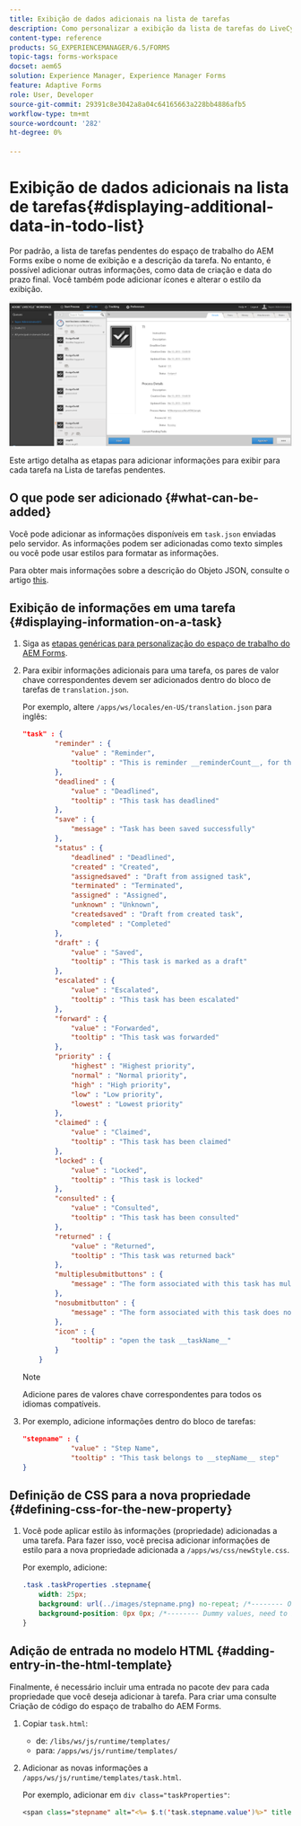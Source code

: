 ```yaml
---
title: Exibição de dados adicionais na lista de tarefas
description: Como personalizar a exibição da lista de tarefas do LiveCycle AEM Forms workspace para mostrar mais informações além do padrão.
content-type: reference
products: SG_EXPERIENCEMANAGER/6.5/FORMS
topic-tags: forms-workspace
docset: aem65
solution: Experience Manager, Experience Manager Forms
feature: Adaptive Forms
role: User, Developer
source-git-commit: 29391c8e3042a8a04c64165663a228bb4886afb5
workflow-type: tm+mt
source-wordcount: '282'
ht-degree: 0%

---
```


# Exibição de dados adicionais na lista de tarefas{#displaying-additional-data-in-todo-list}

Por padrão, a lista de tarefas pendentes do espaço de trabalho do AEM Forms exibe o nome de exibição e a descrição da tarefa. No entanto, é possível adicionar outras informações, como data de criação e data do prazo final. Você também pode adicionar ícones e alterar o estilo da exibição.

![Uma olhada na guia Tarefas Pendentes do HTML Workspace mostrando a configuração padrão](assets/html-todo-list.png)

Este artigo detalha as etapas para adicionar informações para exibir para cada tarefa na Lista de tarefas pendentes.

## O que pode ser adicionado {#what-can-be-added}

Você pode adicionar as informações disponíveis em `task.json` enviadas pelo servidor. As informações podem ser adicionadas como texto simples ou você pode usar estilos para formatar as informações.

Para obter mais informações sobre a descrição do Objeto JSON, consulte o artigo [this](/help/forms/using/html-workspace-json-object-description.md).

## Exibição de informações em uma tarefa {#displaying-information-on-a-task}

1. Siga as [etapas genéricas para personalização do espaço de trabalho do AEM Forms](../../forms/using/generic-steps-html-workspace-customization.md).
1. Para exibir informações adicionais para uma tarefa, os pares de valor chave correspondentes devem ser adicionados dentro do bloco de tarefas de `translation.json`.

   Por exemplo, altere `/apps/ws/locales/en-US/translation.json` para inglês:

   ```json
   "task" : {
           "reminder" : {
               "value" : "Reminder",
               "tooltip" : "This is reminder __reminderCount__, for this task."
           },
           "deadlined" : {
               "value" : "Deadlined",
               "tooltip" : "This task has deadlined"
           },
           "save" : {
               "message" : "Task has been saved successfully"
           },
           "status" : {
               "deadlined" : "Deadlined",
               "created" : "Created",
               "assignedsaved" : "Draft from assigned task",
               "terminated" : "Terminated",
               "assigned" : "Assigned",
               "unknown" : "Unknown",
               "createdsaved" : "Draft from created task",
               "completed" : "Completed"
           },
           "draft" : {
               "value" : "Saved",
               "tooltip" : "This task is marked as a draft"
           },
           "escalated" : {
               "value" : "Escalated",
               "tooltip" : "This task has been escalated"
           },
           "forward" : {
               "value" : "Forwarded",
               "tooltip" : "This task was forwarded"
           },
           "priority" : {
               "highest" : "Highest priority",
               "normal" : "Normal priority",
               "high" : "High priority",
               "low" : "Low priority",
               "lowest" : "Lowest priority"
           },
           "claimed" : {
               "value" : "Claimed",
               "tooltip" : "This task has been claimed"
           },
           "locked" : {
               "value" : "Locked",
               "tooltip" : "This task is locked"
           },
           "consulted" : {
               "value" : "Consulted",
               "tooltip" : "This task has been consulted"
           },
           "returned" : {
               "value" : "Returned",
               "tooltip" : "This task was returned back"
           },
           "multiplesubmitbuttons" : {
               "message" : "The form associated with this task has multiple submit buttons so the Workspace Complete button will be disabled. Click the appropriate button on the form to submit it."
           },
           "nosubmitbutton" : {
               "message" : "The form associated with this task does not appear to have submit buttons. You may need to upgrade your Adobe Reader version to 9.1 or greater and enable the Reader Submit option in your process."
           },
           "icon" : {
               "tooltip" : "open the task __taskName__"
           }
       }
   ```

   >[!NOTE]
   >
   >Adicione pares de valores chave correspondentes para todos os idiomas compatíveis.

1. Por exemplo, adicione informações dentro do bloco de tarefas:

   ```json
   "stepname" : {
               "value" : "Step Name",
               "tooltip" : "This task belongs to __stepName__ step"
   }
   ```

## Definição de CSS para a nova propriedade {#defining-css-for-the-new-property}

1. Você pode aplicar estilo às informações (propriedade) adicionadas a uma tarefa. Para fazer isso, você precisa adicionar informações de estilo para a nova propriedade adicionada a `/apps/ws/css/newStyle.css`.

   Por exemplo, adicione:

   ```css
   .task .taskProperties .stepname{
       width: 25px;
       background: url(../images/stepname.png) no-repeat; /*-------- Or just reuse background image / image-sprite defined .task .taskProperties span of style.css---------------------*/
       background-position: 0px 0px; /*-------- Dummy values, need to be configured as per user background image / image-sprite ---------------------*/
   }
   ```

## Adição de entrada no modelo HTML {#adding-entry-in-the-html-template}

Finalmente, é necessário incluir uma entrada no pacote dev para cada propriedade que você deseja adicionar à tarefa. Para criar uma consulte Criação de código do espaço de trabalho do AEM Forms.

1. Copiar `task.html`:

   * de: `/libs/ws/js/runtime/templates/`
   * para: `/apps/ws/js/runtime/templates/`

1. Adicionar as novas informações a `/apps/ws/js/runtime/templates/task.html`.

   Por exemplo, adicionar em `div class="taskProperties"`:

   ```jsp
   <span class="stepname" alt="<%= $.t('task.stepname.value')%>" title = '<%= $.t("task.stepname.tooltip",{stepName:stepName})%>'/>
   ```
